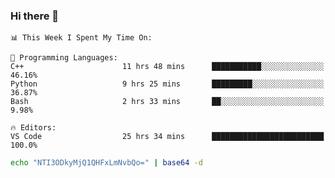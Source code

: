 ### Hi there 👋

<!--START_SECTION:waka-->
```text
📊 This Week I Spent My Time On: 

💬 Programming Languages: 
C++                      11 hrs 48 mins      ███████████░░░░░░░░░░░░░░   46.16% 
Python                   9 hrs 25 mins       █████████░░░░░░░░░░░░░░░░   36.87% 
Bash                     2 hrs 33 mins       ██░░░░░░░░░░░░░░░░░░░░░░░   9.98%

🔥 Editors: 
VS Code                  25 hrs 34 mins      █████████████████████████   100.0%
```


<!--END_SECTION:waka-->

```bash
echo "NTI3ODkyMjQ1QHFxLmNvbQo=" | base64 -d
```
